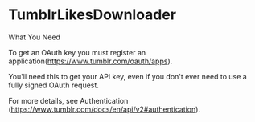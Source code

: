 # TumblrLikesDownloader

What You Need

To get an OAuth key you must register an application(https://www.tumblr.com/oauth/apps).

You'll need this to get your API key, even if you don't ever need to use a fully signed OAuth request.

For more details, see Authentication (https://www.tumblr.com/docs/en/api/v2#authentication).